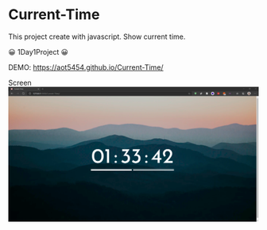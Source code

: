 # Current-Time

This project create with javascript. Show current time.

:grinning: 1Day1Project :grinning:

DEMO: https://aot5454.github.io/Current-Time/

Screen ![alt text](https://github.com/aot5454/Current-Time/blob/master/screen-shot.png?raw=true)
